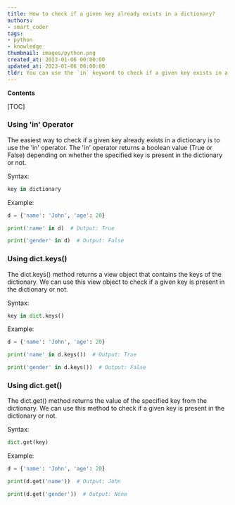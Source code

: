 ```yaml
---
title: How to check if a given key already exists in a dictionary? 
authors:
- smart_coder
tags:
- python
- knowledge
thumbnail: images/python.png
created_at: 2023-01-06 00:00:00
updated_at: 2023-01-06 00:00:00
tldr: You can use the `in` keyword to check if a given key exists in a dictionary in Python.
---
```


**Contents**

[TOC]

### Using 'in' Operator

The easiest way to check if a given key already exists in a dictionary is to use the 'in' operator. The 'in' operator returns a boolean value (True or False) depending on whether the specified key is present in the dictionary or not.

Syntax:
```python
key in dictionary
```

Example:
```python
d = {'name': 'John', 'age': 20}

print('name' in d)  # Output: True

print('gender' in d)  # Output: False
```

### Using dict.keys()

The dict.keys() method returns a view object that contains the keys of the dictionary. We can use this view object to check if a given key is present in the dictionary or not.

Syntax:
```Python
key in dict.keys()
```

Example:
```Python
d = {'name': 'John', 'age': 20}

print('name' in d.keys())  # Output: True

print('gender' in d.keys())  # Output: False
```

### Using dict.get()

The dict.get() method returns the value of the specified key from the dictionary. We can use this method to check if a given key is present in the dictionary or not.

Syntax:
```Python
dict.get(key)
```

Example:
```Python
d = {'name': 'John', 'age': 20}

print(d.get('name'))  # Output: John

print(d.get('gender'))  # Output: None
```

